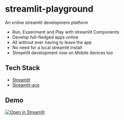 # streamlit-playground
An online streamlit development platform
* Run, Experiment and Play with streamlit Components
* Develop full-fledged apps online
* All without ever having to leave the app
* No need for a local streamlit install
* Streamlit development now on Mobile devices too

## Tech Stack
* [Streamlit](https://streamlit.io/)
* [Streamlit-ace](https://github.com/okld/streamlit-ace)

## Demo

[![Open in Streamlit][share_badge]][share_link] 

[share_badge]: https://static.streamlit.io/badges/streamlit_badge_black_white.svg
[share_link]: https://create.streamlit.app/
